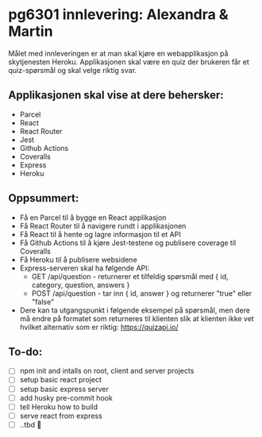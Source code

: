 # pg6301 innlevering: Alexandra & Martin

Målet med innleveringen er at man skal kjøre en webapplikasjon på skytjenesten Heroku. Applikasjonen skal være en quiz der brukeren får et quiz-spørsmål og skal velge riktig svar.

## Applikasjonen skal vise at dere behersker:
* Parcel
* React
* React Router
* Jest
* Github Actions
* Coveralls
* Express
* Heroku

## Oppsummert:
* Få en Parcel til å bygge en React applikasjon
* Få React Router til å navigere rundt i applikasjonen
* Få React til å hente og lagre informasjon til et API
* Få Github Actions til å kjøre Jest-testene og publisere coverage til Coveralls
* Få Heroku til å publisere websidene
* Express-serveren skal ha følgende API:
  * GET /api/question - returnerer et tilfeldig spørsmål med { id, category, question, answers }
  * POST /api/question - tar inn { id, answer } og returnerer "true" eller "false"
* Dere kan ta utgangspunkt i følgende eksempel på spørsmål, men dere må endre på formatet som returneres til klienten slik at klienten ikke vet hvilket alternativ som er riktig: https://quizapi.io/

## To-do:
* [ ] npm init and intalls on root, client and server projects
* [ ] setup basic react project
* [ ] setup basic express server
* [ ] add husky pre-commit hook
* [ ] tell Heroku how to build
* [ ] serve react from express
* [ ] ..tbd 🍄

